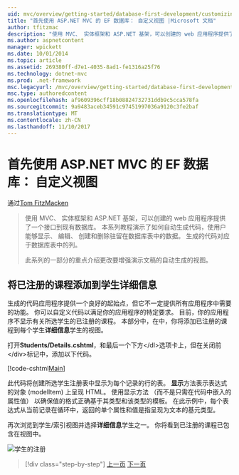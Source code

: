 ```yaml
---
uid: mvc/overview/getting-started/database-first-development/customizing-a-view
title: "首先使用 ASP.NET MVC 的 EF 数据库： 自定义视图 |Microsoft 文档"
author: tfitzmac
description: "使用 MVC、 实体框架和 ASP.NET 基架，可以创建的 web 应用程序提供了一个接口到现有数据库。 此教程系列..."
ms.author: aspnetcontent
manager: wpickett
ms.date: 10/01/2014
ms.topic: article
ms.assetid: 269380ff-d7e1-4035-8ad1-fe1316a25f76
ms.technology: dotnet-mvc
ms.prod: .net-framework
msc.legacyurl: /mvc/overview/getting-started/database-first-development/customizing-a-view
msc.type: authoredcontent
ms.openlocfilehash: af9609396cff18b08824732731ddb9c5cca578fa
ms.sourcegitcommit: 9a9483aceb34591c97451997036a9120c3fe2baf
ms.translationtype: MT
ms.contentlocale: zh-CN
ms.lasthandoff: 11/10/2017
---
```

<a name="ef-database-first-with-aspnet-mvc-customizing-a-view"></a>首先使用 ASP.NET MVC 的 EF 数据库： 自定义视图
====================
通过[Tom FitzMacken](https://github.com/tfitzmac)

> 使用 MVC、 实体框架和 ASP.NET 基架，可以创建的 web 应用程序提供了一个接口到现有数据库。 本系列教程演示了如何自动生成代码，使用户能够显示、 编辑、 创建和删除驻留在数据库表中的数据。 生成的代码对应于数据库表中的列。
> 
> 此系列的一部分的重点介绍更改要增强演示文稿的自动生成的视图。


## <a name="add-enrolled-courses-to-student-details"></a>将已注册的课程添加到学生详细信息

生成的代码应用程序提供一个良好的起始点，但它不一定提供所有应用程序中需要的功能。 你可以自定义代码以满足你的应用程序的特定要求。 目前，你的应用程序不显示有关所选学生的已注册的课程。 本部分中，在中，你将添加已注册的课程到每个学生**详细信息**学生的视图。

打开**Students/Details.cshtml**，和最后一个下方&lt;/dl&gt;选项卡上，但在关闭前&lt;/div&gt;标记中，添加以下代码。

[!code-cshtml[Main](customizing-a-view/samples/sample1.cshtml)]

此代码将创建所选学生注册表中显示为每个记录的行的表。 **显示**方法表示表达式的对象 (modelItem) 上呈现 HTML。 使用显示方法 （而不是只需在代码中嵌入的属性值） 以确保值的格式正确基于其类型和该类型的模板。 在此示例中，每个表达式从当前记录在循环中，返回的单个属性和值是指呈现为文本的基元类型。

再次浏览到学生/索引视图并选择**详细信息**学生之一。 你将看到已注册的课程已包含在视图中。

![学生的注册](customizing-a-view/_static/image1.png)

>[!div class="step-by-step"]
[上一页](changing-the-database.md)
[下一页](enhancing-data-validation.md)
